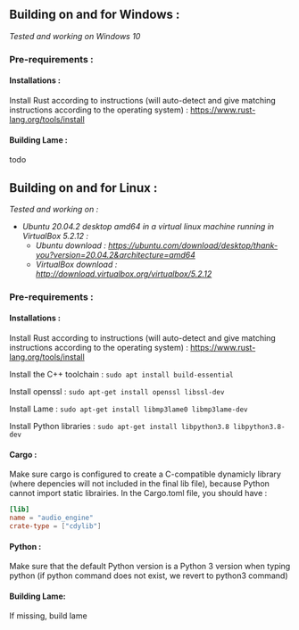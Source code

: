 ## Building on and for Windows :

*Tested and working on Windows 10*

### Pre-requirements :

#### Installations :

Install Rust according to instructions (will auto-detect and give matching instructions according to the operating system) : https://www.rust-lang.org/tools/install

#### Building Lame :

todo


## Building on and for Linux :

*Tested and working on :*

- *Ubuntu 20.04.2 desktop amd64 in a virtual linux machine running in VirtualBox 5.2.12 :*
  - *Ubuntu download : https://ubuntu.com/download/desktop/thank-you?version=20.04.2&architecture=amd64*
  - *VirtualBox download : http://download.virtualbox.org/virtualbox/5.2.12*

### Pre-requirements : 

#### Installations :

Install Rust according to instructions (will auto-detect and give matching instructions according to the operating system) : https://www.rust-lang.org/tools/install

Install the C++ toolchain : `sudo apt install build-essential`

Install openssl : `sudo apt-get install openssl libssl-dev`

Install Lame : `sudo apt-get install libmp3lame0 libmp3lame-dev`

Install Python libraries : `sudo apt-get install libpython3.8 libpython3.8-dev`

#### Cargo :

Make sure cargo is configured to create a C-compatible dynamicly library (where depencies will not included in the final lib file), because Python cannot import static librairies. In the Cargo.toml file, you should have : 

```toml
[lib]
name = "audio_engine"
crate-type = ["cdylib"]
```

#### Python :

Make sure that the default Python version is a Python 3 version when typing python (if python command does not exist, we revert to python3 command)

#### Building Lame:

If missing, build lame
